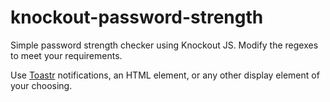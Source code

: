 # knockout-password-strength

Simple password strength checker using Knockout JS. Modify the regexes to meet your requirements.

Use <a href="https://github.com/CodeSeven/toastr">Toastr</a> notifications, an HTML element, or any other display element of your choosing.
